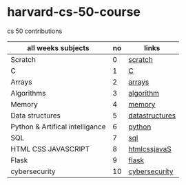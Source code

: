 

# harvard-cs-50-course
cs 50 contributions 

| all weeks subjects | no | links |
|------------------|------|-------|
| Scratch | 0 | [scratch](./Scratch.md) |
| C | 1 | [C](./C.md) |
| Arrays | 2 | [arrays](./arrays.md) |
| Algorithms | 3 | [algorithm](./algorithms.md) |
| Memory | 4 | [memory](./memory.md) |
| Data structures | 5 | [datastructures](./datastructures.md) |
| Python & Artifical intelligance | 6 | [python](./python.md) |
| SQL | 7 | [sql](./sql.md) 
| HTML CSS JAVASCRIPT | 8 |[htmlcssjavaS](./htmlcssjavaS.md) 
| Flask | 9 | [flask](./flask.md) 
| cybersecurity | 10 | [cybersecurity](./cybersecurity.md) 
